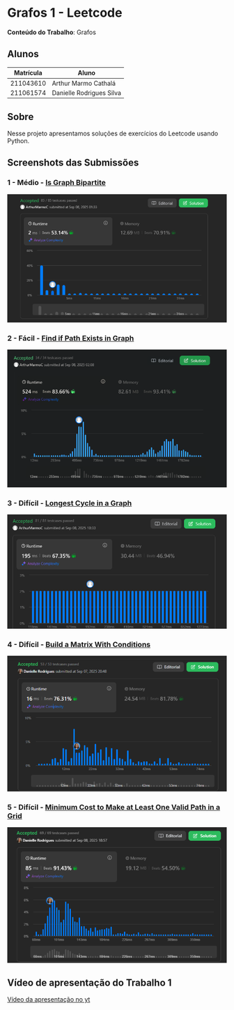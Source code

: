 # Grafos 1 - Leetcode

**Conteúdo do Trabalho**: Grafos<br>

## Alunos
|Matrícula | Aluno |
| -- | -- |
| 211043610  |  Arthur Marmo Cathalá |
| 211061574  |  Danielle Rodrigues Silva |

## Sobre 
Nesse projeto apresentamos soluções de exercícios do Leetcode usando Python.

## Screenshots das Submissões

### 1 - Médio - [Is Graph Bipartite](https://leetcode.com/problems/is-graph-bipartite/description/)

![](./Screenshots/eh_bipartido.png)

### 2 - Fácil - [Find if Path Exists in Graph](https://leetcode.com/problems/find-if-path-exists-in-graph/description/)

![](./Screenshots/PathExists.png)

### 3 - Difícil - [Longest Cycle in a Graph](https://leetcode.com/problems/longest-cycle-in-a-graph/description/)

![](./Screenshots/LongestCycle.png)


### 4 - Difícil - [Build a Matrix With Conditions](https://leetcode.com/problems/build-a-matrix-with-conditions/description/)

![](./Screenshots/Build%20a%20Matrix%20With%20Conditions.png)

### 5 - Difícil - [Minimum Cost to Make at Least One Valid Path in a Grid](https://leetcode.com/problems/minimum-cost-to-make-at-least-one-valid-path-in-a-grid/description/)

![](./Screenshots/Minimum%20Cost%20to%20Make%20at%20Least%20One%20Valid%20Path%20in%20a%20Grid.png)

## Vídeo de apresentação do Trabalho 1

[Vídeo da apresentação no yt](https://youtu.be/B9MlKc0Q_9I)


